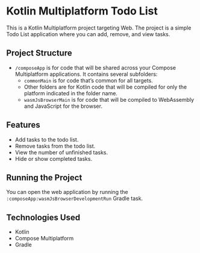 # Kotlin Multiplatform Todo List

This is a Kotlin Multiplatform project targeting Web.
The project is a simple Todo List application where you can add, remove, and view tasks.

## Project Structure

- `/composeApp` is for code that will be shared across your Compose Multiplatform applications. It contains several subfolders:
  - `commonMain` is for code that’s common for all targets.
  - Other folders are for Kotlin code that will be compiled for only the platform indicated in the folder name.
  - `wasmJsBrowserMain` is for code that will be compiled to WebAssembly and JavaScript for the browser.

## Features

- Add tasks to the todo list.
- Remove tasks from the todo list.
- View the number of unfinished tasks.
- Hide or show completed tasks.

## Running the Project

You can open the web application by running the `:composeApp:wasmJsBrowserDevelopmentRun` Gradle task.

## Technologies Used

- Kotlin
- Compose Multiplatform
- Gradle
